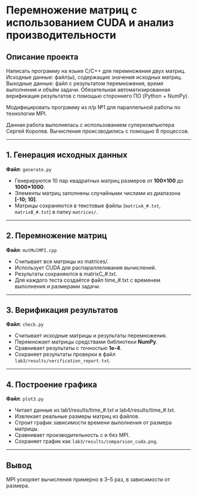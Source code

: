 # Перемножение матриц с использованием CUDA и анализ производительности

## Описание проекта
Написать программу на языке C/C++ для перемножения двух матриц.
Исходные данные: файл(ы), содержащие значения исходных матриц.
Выходные данные: файл с результатом перемножения, время выполнения и объём задачи.
Обязательная автоматизированная верификация результатов с помощью стороннего ПО (Python + NumPy).

Модифицировать программу из л/р №1 для параллельной работы по технологии MPI.

Данная работа выполнялась с использованием суперкомпьютера Сергей Королев. Вычисления происзводились с помощью 8 процессов.

---

## 1. Генерация исходных данных

**Файл**: `generate.py`

- Генерируются 10 пар квадратных матриц размеров от **100×100** до **1000×1000**.
- Элементы матриц заполнены случайными числами из диапазона **[-10; 10]**.
- Матрицы сохраняются в текстовые файлы (`matrixA_#.txt`, `matrixB_#.txt`) в папку `matrices/`.

---

## 2. Перемножение матриц

**Файл**: `mutMulMPI.cpp`

- Считывает все матрицы из matrices/.
- Использует CUDA для распараллеливания вычислений.
- Результаты сохраняются в matrixC_#.txt.
- Для каждого теста создаётся файл time_#.txt с временем выполнения и размерами задачи.

---

## 3. Верификация результатов

**Файл**: `check.py`

- Считывает исходные матрицы и результаты перемножения.
- Перемножает матрицы средствами библиотеки **NumPy**.
- Сравнивает результаты с точностью **1e-4**.
- Сохраняет результаты проверки в файл `lab3/results/verification_report.txt`.

---

## 4. Построение графика

**Файл**: `plot3.py`

- Читает данные из lab1/results/time_#.txt и lab4/results/time_#.txt.
- Извлекает реальные размеры матриц из файлов.
- Строит график зависимости времени выполнения от размера матрицы.
- Сравнивает производительность с и без MPI.
- Сохраняет график как `lab3/results/comparsion_cuda.png`.
---

## Вывод

MPI ускоряет вычисления примерно в 3–5 раз, в зависимости от размера.



